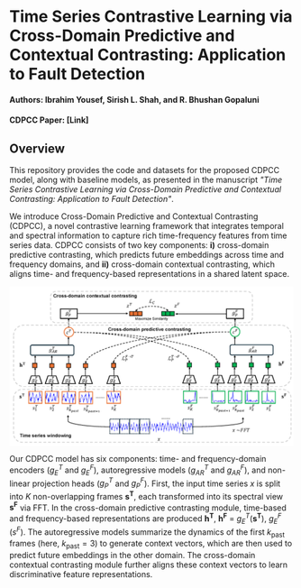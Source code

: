 # Time Series Contrastive Learning via Cross-Domain Predictive and Contextual Contrasting: Application to Fault Detection

#### Authors: Ibrahim Yousef, Sirish L. Shah, and R. Bhushan Gopaluni

#### CDPCC Paper: [Link]

## Overview 

This repository provides the code and datasets for the proposed CDPCC model, along with baseline models, as presented in the manuscript *"Time Series Contrastive Learning via Cross-Domain Predictive and Contextual Contrasting: Application to Fault Detection"*.

We introduce Cross-Domain Predictive and Contextual Contrasting (CDPCC), a novel contrastive learning framework that integrates temporal and spectral information to capture rich time-frequency features from time series data. CDPCC consists of two key components: **i)** cross-domain predictive contrasting, which predicts future embeddings across time and frequency domains, and **ii)** cross-domain contextual contrasting, which aligns time- and frequency-based representations in a shared latent space.

<p align="center">
    <img src="images/CDPCC_Figure.png" width="1000" align="center">
</p>

Our CDPCC model has six components: time- and frequency-domain encoders ($g_E^T$ and $g_E^F$), autoregressive models ($g_{AR}^T$ and $g_{AR}^F$), and non-linear projection heads ($g_P^T$ and $g_P^F$). First, the input time series $x$ is split into $K$ non-overlapping frames $\mathbf{s^T}$, each transformed into its spectral view $\mathbf{s^F}$ via FFT. In the cross-domain predictive contrasting module, time-based and frequency-based representations are produced $\mathbf{h^T}$, $\mathbf{h^F}$ = $g_E^T(\mathbf{s^T})$, $g_E^F$ $(s^F)$. The autoregressive models summarize the dynamics of the first $k_{\text{past}}$ frames (here, $k_{\text{past}} = 3$) to generate context vectors, which are then used to predict future embeddings in the other domain. The cross-domain contextual contrasting module further aligns these context vectors to learn discriminative feature representations. 
